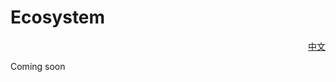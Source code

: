 # Ecosystem

<p align="right"><a href="https://docs.node-x.xyz/chan-pin-shou-ce/sheng-tai-xi-tong">中文</a></p>

Coming soon
